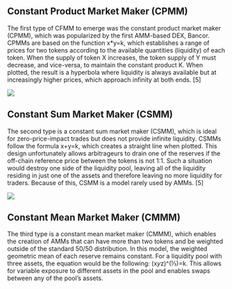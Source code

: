 ## Constant Product Market Maker (CPMM)
The first type of CFMM to emerge was the constant product market maker (CPMM), which was popularized by the first AMM-based DEX, Bancor. CPMMs are based on the function x*y=k, which establishes a range of prices for two tokens according to the available quantities (liquidity) of each token. When the supply of token X increases, the token supply of Y must decrease, and vice-versa, to maintain the constant product K. When plotted, the result is a hyperbola where liquidity is always available but at increasingly higher prices, which approach infinity at both ends. [5]

![](2023-02-16-18-49-54.webp)

## Constant Sum Market Maker (CSMM)
The second type is a constant sum market maker (CSMM), which is ideal for zero-price-impact trades but does not provide infinite liquidity. CSMMs follow the formula x+y=k, which creates a straight line when plotted. This design unfortunately allows arbitrageurs to drain one of the reserves if the off-chain reference price between the tokens is not 1:1. Such a situation would destroy one side of the liquidity pool, leaving all of the liquidity residing in just one of the assets and therefore leaving no more liquidity for traders. Because of this, CSMM is a model rarely used by AMMs. [5]

![](2023-02-16-18-51-00.webp)


## Constant Mean Market Maker (CMMM)
The third type is a constant mean market maker (CMMM), which enables the creation of AMMs that can have more than two tokens and be weighted outside of the standard 50/50 distribution. In this model, the weighted geometric mean of each reserve remains constant. For a liquidity pool with three assets, the equation would be the following: (x*y*z)^(⅓)=k. This allows for variable exposure to different assets in the pool and enables swaps between any of the pool’s assets.
